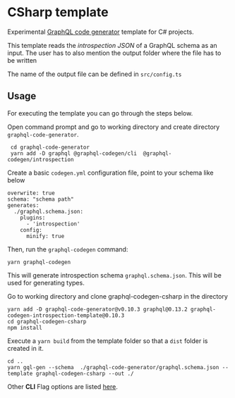 
# CSharp template

Experimental [GraphQL code generator](https://github.com/dotansimha/graphql-code-generator) template for C# projects. 

This template reads the *introspection JSON* of a GraphQL schema as an input. The user has to also mention the output folder where the file has to be written

The name of the output file can be defined in `src/config.ts`

## Usage

For executing the template you can go through the steps below.

Open command prompt and go to working directory and create directory `graphql-code-generator`.

```
 cd graphql-code-generator
 yarn add -D graphql @graphql-codegen/cli  @graphql-codegen/introspection
```

Create a basic `codegen.yml` configuration file, point to your schema like below

```
overwrite: true
schema: "schema path"
generates:
  ./graphql.schema.json:
    plugins:
      - 'introspection'
    config:
      minify: true
```
Then, run the `graphql-codegen` command:

```
yarn graphql-codegen
```
This will generate introspection schema `graphql.schema.json`. This will be used for generating types.

Go to working directory and clone graphql-codegen-csharp in the directory

```
yarn add -D graphql-code-generator@v0.10.3 graphql@0.13.2 graphql-codegen-introspection-template@0.10.3
cd graphql-codegen-csharp
npm install
```
Execute a `yarn build` from the template folder so that a `dist` folder is created in it.

```
cd ..
yarn gql-gen --schema  ./graphql-code-generator/graphql.schema.json --template graphql-codegen-csharp --out ./
 ```

Other **CLI** Flag options are listed [here](https://github.com/dotansimha/graphql-code-generator#cli-options).
